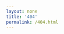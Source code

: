 ```yaml
---
layout: none
title: '404'
permalink: /404.html
---
```


<script src="{{ site.baseurl }}/js/go-home.js"></script>
